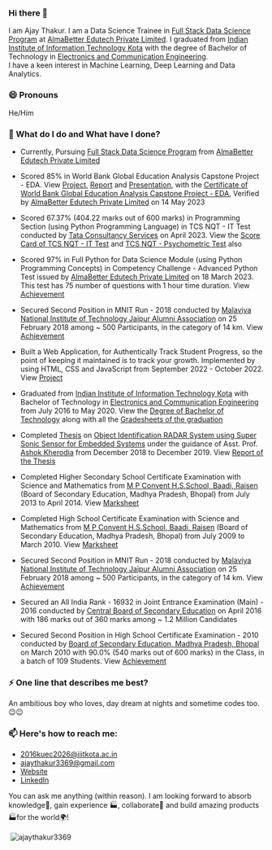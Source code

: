 ### Hi there 👋

I am Ajay Thakur. I am a Data Science Trainee in [Full Stack Data Science Program](https://www.almabetter.com/courses/full-stack-data-science) at [AlmaBetter Edutech Private Limited](https://www.almabetter.com/). I graduated from [Indian Institute of Information Technology Kota](https://iiitkota.ac.in/) with the degree of Bachelor of Technology in [Electronics and Communication Engineering](https://files.iiitkota.ac.in/pdf/ECE_UG_Syllabus_2021_New.pdf).  
I have a keen interest in Machine Learning, Deep Learning and Data Analytics.

### 😄 Pronouns
He/Him

### 🌱 What do I do and What have I done? 

- Currently, Pursuing [Full Stack Data Science Program](https://www.almabetter.com/courses/full-stack-data-science) from [AlmaBetter Edutech Private Limited](https://www.almabetter.com/)

- Scored 85% in World Bank Global Education Analysis Capstone Project - EDA. View [Project](https://github.com/ajaythakur3369/World-Bank-Global-Education-Analysis), [Report](https://ajaythakur3369.github.io/documents/Report_of_World_Bank_Global_Education_Analysis_Project.pdf) and [Presentation](https://ajaythakur3369.github.io/documents/Presentation_of_World_Bank_Global_Education_Analysis_Project.pdf), with the [Certificate of World Bank Global Education Analysis Capstone Project - EDA](https://certificates.almabetter.com/en/verify/00109211078827), Verified by [AlmaBetter Edutech Private Limited](https://www.almabetter.com/) on 14 May 2023

- Scored 67.37% (404.22 marks out of 600 marks) in Programming Section (using Python Programming Language) in TCS NQT - IT Test conducted by [Tata Consultancy Services](https://www.tcs.com/) on April 2023. View the [Score Card of TCS NQT - IT Test](https://ajaythakur3369.github.io/documents/TCS_NQT_IT_Score_Card.pdf) 
and [TCS NQT - Psychometric Test](https://ajaythakur3369.github.io/documents/TCS_NQT_Psychometric_Score_Card.pdf) also

- Scored 97% in Full Python for Data Science Module (using Python Programming Concepts) in Competency Challenge - Advanced Python Test issued by [AlmaBetter Edutech Private Limited](https://www.almabetter.com/) on 18 March 2023. This test has 75 number of questions with 1 hour time duration. View [Achievement](https://certificates.almabetter.com/en/verify/76287277015751)

- Secured Second Position in MNIT Run - 2018 conducted by [Malaviya National Institute of Technology Jaipur Alumni Association](https://alumni.mnit.ac.in/) on 25 February 2018 among ~ 500 Participants, in the category of 14 km. View [Achievement](https://ajaythakur3369.github.io/documents/MNIT_Run_2018_Achievement.pdf)

- Built a Web Application, for Authentically Track Student Progress, so the point of keeping it maintained is to track your
growth. Implemented by using HTML, CSS and JavaScript from September 2022 - October 2022. View [Project](https://github.com/ajaythakur3369/ajaythakur3369.github.io) 

- Graduated from [Indian Institute of Information Technology Kota](https://iiitkota.ac.in/) with Bachelor of Technology in [Electronics and Communication Engineering](https://files.iiitkota.ac.in/pdf/ECE_UG_Syllabus_2021_New.pdf) from July 2016 to May 2020. View the [Degree of Bachelor
of Technology](https://ajaythakur3369.github.io/documents/Degree_of_Bachelor_of_Technology.pdf) along with all the [Gradesheets of the  graduation](https://ajaythakur3369.github.io/documents/Gradesheets_of_the_graduation.pdf)
  
- Completed [Thesis](https://ajaythakur3369.github.io/documents/Thesis_Report_of_Bachelor_of_Technology.pdf) on [Object Identification RADAR System using Super Sonic Sensor for Embedded Systems](https://ajaythakur3369.github.io/documents/Thesis_Report_of_Bachelor_of_Technology.pdf) under the guidance of Asst. Prof. [Ashok Kherodia](https://iiitkota.ac.in/faculty/608533787fb8f4001564e19a) from December 2018 to December 2019. View  [Report of the Thesis](https://ajaythakur3369.github.io/documents/Thesis_Report_of_Bachelor_of_Technology.pdf)

 - Completed Higher Secondary School Certificate Examination with Science and Mathematics from [M P Convent H.S.School, Baadi, Raisen](https://mpconventschool.com/) (Board of Secondary Education, Madhya Pradesh, Bhopal) from July 2013 to April 2014. View [Marksheet](https://ajaythakur3369.github.io/documents/Higher_Secondary_School_Certificate_Examination.pdf)

 - Completed High School Certificate Examination with Science and Mathematics from [M P Convent H.S.School, Baadi, Raisen](https://mpconventschool.com/)
(Board of Secondary Education, Madhya Pradesh, Bhopal) from July 2009 to March 2010. View [Marksheet](https://ajaythakur3369.github.io/documents/High_School_Certificate_Examination.pdf)

 - Secured Second Position in MNIT Run - 2018 conducted by [Malaviya National Institute of Technology Jaipur Alumni Association](https://alumni.mnit.ac.in/) on 25 February 2018 among ~ 500 Participants, in the category of 14 km. View [Achievement](https://ajaythakur3369.github.io/documents/MNIT_Run_2018_Achievement.pdf)

 - Secured an All India Rank - 16932 in Joint Entrance Examination (Main) - 2016 conducted by [Central Board of Secondary Education](https://www.cbse.gov.in/) on April 2016 with 186 marks out of 360 marks among ~ 1.2 Million Candidates

 - Secured Second Position in High School Certificate Examination - 2010 conducted by [Board of Secondary Education, Madhya Pradesh, Bhopal](https://mpbse.nic.in/) on March 2010 with 90.0% (540 marks out of 600 marks) in the Class, in a batch of 109 Students. View [Achievement](https://ajaythakur3369.github.io/documents/High_School_Certificate_Examination.pdf)

### ⚡ One line that describes me best? 
An ambitious boy who loves, day dream at nights and sometime codes too.😉😉

### 📫 Here's how to reach me:  

- [2016kuec2026@iiitkota.ac.in](mailto:2016kuec2026@iiitkota.ac.in)
- [ajaythakur3369@gmail.com](mailto:ajaythakur3369@gmail.com)
- [Website](https://ajaythakur3369.github.io/) 
- [LinkedIn](https://www.linkedin.com/in/ajay-thakur-b51359265/) 

You can ask me anything (within reason). I am looking forward to absorb knowledge🧠, gain experience 🏭, collaborate🤝 and build amazing products 🏭for the world🌍!

<p>&nbsp;<img align="center" src="https://github-readme-stats.vercel.app/api?username=ajaythakur3369&show_icons=true&locale=en" alt="ajaythakur3369" /></p>

<!--
**ajaythakur3369/ajaythakur3369** is a ✨ _special_ ✨ repository because its `README.md` (this file) appears on your GitHub profile.

Here are some ideas to get you started:

- 🔭 I’m currently working on ...
- 🌱 I’m currently learning ...
- 👯 I’m looking to collaborate on ...
- 🤔 I’m looking for help with ...
- 💬 Ask me about ...
- 📫 How to reach me: ...
- 😄 Pronouns: ...
- ⚡ Fun fact: ...
-->

